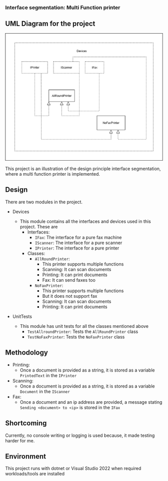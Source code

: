 ### Interface segmentation: Multi Function printer

## UML Diagram for the project
<img src="MultiFunctionPrinter.png"/>

This project is an illustration of the design principle interface segmentation, 
where a multi function printer is implemented.

## Design
There are two modules in the project.

- Devices
    - This module contains all the interfaces and devices used in this project. These are
        - Interfaces:
            - `IFax`: The interface for a pure fax machine
            - `IScanner`: The interface for a pure scanner
            - `IPrinter`: The interface for a pure printer
        - Classes:
            - `AllRoundPrinter`: 
                - This printer supports multiple functions
                - Scanning: It can scan documents
                - Printing: It can print documents
                - Fax: It can send faxes too
            - `NoFaxPrinter`:
                - This printer supports multiple functions
                - But it does not support fax
                - Scanning: It can scan documents
                - Printing: It can print documents

- UnitTests
    - This module has unit tests for all the classes mentioned above
        - `TestAllroundPrinter`: Tests the `AllRoundPrinter` class
        - `TestNoFaxPrinter`: Tests the `NoFaxPrinter` class

## Methodology
- Printing: 
    - Once a document is provided as a string, it is stored as a variable `PrintedText` in the `IPrinter`
- Scanning:
    - Once a document is provided as a string, it is stored as a variable `Document` in the `IScanner`
- Fax:
    - Once a document and an ip address are provided, a message stating `Sending <document> to <ip>` is stored in the `IFax`

## Shortcoming
Currently, no console writing or logging is used because, it made testing harder for me.


## Environment
This project runs with dotnet or Visual Studio 2022 when required workloads/tools are installed